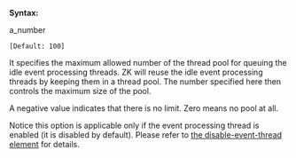 **Syntax:**

<max-spare-threads>a_number</max-spare-threads>

`[Default: 100]`

It specifies the maximum allowed number of the thread pool for queuing
the idle event processing threads. ZK will reuse the idle event
processing threads by keeping them in a thread pool. The number
specified here then controls the maximum size of the pool.

A negative value indicates that there is no limit. Zero means no pool at
all.

Notice this option is applicable only if the event processing thread is
enabled (it is disabled by default). Please refer to [the
disable-event-thread
element]({{site.baseUrl}}/zk_config_ref/The_system-config_Element/The_disable-event-thread_Element)
for details.


